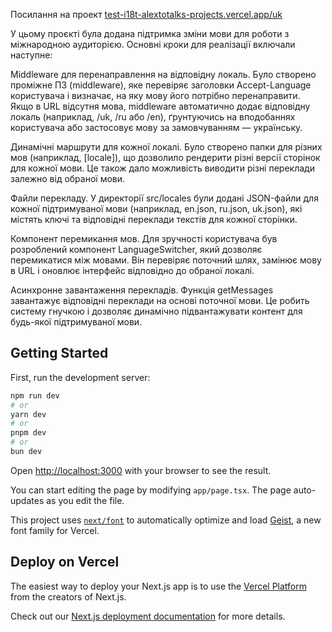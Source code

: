 
Посилання на проект <a href="https://test-i18-ten.vercel.app/uk" target="_blank"> test-i18t-alextotalks-projects.vercel.app/uk</a>



У цьому проєкті була додана підтримка зміни мови для роботи з міжнародною аудиторією. Основні кроки для реалізації включали наступне:

Middleware для перенаправлення на відповідну локаль. Було створено проміжне ПЗ (middleware), яке перевіряє заголовки Accept-Language користувача і визначає, на яку мову його потрібно перенаправити. Якщо в URL відсутня мова, middleware автоматично додає відповідну локаль (наприклад, /uk, /ru або /en), ґрунтуючись на вподобаннях користувача або застосовує мову за замовчуванням — українську.

Динамічні маршрути для кожної локалі. Було створено папки для різних мов (наприклад, [locale]), що дозволило рендерити різні версії сторінок для кожної мови. Це також дало можливість виводити різні переклади залежно від обраної мови.

Файли перекладу. У директорії src/locales були додані JSON-файли для кожної підтримуваної мови (наприклад, en.json, ru.json, uk.json), які містять ключі та відповідні переклади текстів для кожної сторінки.

Компонент перемикання мов. Для зручності користувача був розроблений компонент LanguageSwitcher, який дозволяє перемикатися між мовами. Він перевіряє поточний шлях, замінює мову в URL і оновлює інтерфейс відповідно до обраної локалі.

Асинхронне завантаження перекладів. Функція getMessages завантажує відповідні переклади на основі поточної мови. Це робить систему гнучкою і дозволяє динамічно підвантажувати контент для будь-якої підтримуваної мови.

## Getting Started

First, run the development server:

```bash
npm run dev
# or
yarn dev
# or
pnpm dev
# or
bun dev
```

Open [http://localhost:3000](http://localhost:3000) with your browser to see the result.

You can start editing the page by modifying `app/page.tsx`. The page auto-updates as you edit the file.

This project uses [`next/font`](https://nextjs.org/docs/app/building-your-application/optimizing/fonts) to automatically optimize and load [Geist](https://vercel.com/font), a new font family for Vercel.

 
## Deploy on Vercel

The easiest way to deploy your Next.js app is to use the [Vercel Platform](https://vercel.com/new?utm_medium=default-template&filter=next.js&utm_source=create-next-app&utm_campaign=create-next-app-readme) from the creators of Next.js.

Check out our [Next.js deployment documentation](https://nextjs.org/docs/app/building-your-application/deploying) for more details.
